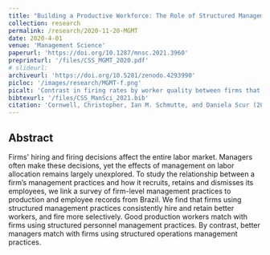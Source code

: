 ```yaml
---
title: "Building a Productive Workforce: The Role of Structured Management Practices"
collection: research
permalink: /research/2020-11-20-MGMT
date: 2020-4-01
venue: 'Management Science'
paperurl: 'https://doi.org/10.1287/mnsc.2021.3960'
preprinturl: '/files/CSS_MGMT_2020.pdf'
# slideurl: 
archiveurl: 'https://doi.org/10.5281/zenodo.4293990'
picloc: '/images/research/MGMT-f.png'
picalt: 'Contrast in firing rates by worker quality between firms that use structured management practices and those that do not.' 
bibtexurl: '/files/CSS_ManSci_2021.bib' 
citation: 'Cornwell, Christopher, Ian M. Schmutte, and Daniela Scur (2021) &quot;Building a Productive Workforce: The Role of Structured Management Practices.&quot; <i>Management Science</i>, 67(12), pp. 7291-7950.'
---
```



## Abstract

Firms' hiring and firing decisions affect the entire labor market. Managers often make these decisions, yet the effects of management on labor allocation remains largely unexplored. To study the relationship between a firm’s management practices and how it recruits, retains and dismisses its employees, we link a survey of firm-level management practices to production and employee records from Brazil. We find that firms using structured management practices consistently hire and retain better workers, and fire more selectively. Good production workers match with firms using structured personnel management practices. By contrast, better managers match with firms using structured operations management practices.

